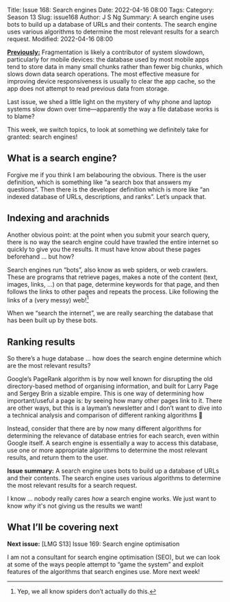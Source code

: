 Title: Issue 168: Search engines
Date: 2022-04-16 08:00
Tags: 
Category: Season 13
Slug: issue168
Author: J S Ng
Summary: A search engine uses bots to build up a database of URLs and their contents. The search engine uses various algorithms to determine the most relevant results for a search request.
Modified: 2022-04-16 08:00

[**Previously:**](https://buttondown.email/laymansguide/archive/) Fragmentation is likely a contributor of system slowdown, particularly for mobile devices: the database used by most mobile apps tend to store data in many small chunks rather than fewer big chunks, which slows down data search operations. The most effective measure for improving device responsiveness is usually to clear the app cache, so the app does not attempt to read previous data from storage.

Last issue, we shed a little light on the mystery of why phone and laptop systems slow down over time—apparently the way a file database works is to blame?

This week, we switch topics, to look at something we definitely take for granted: search engines!

## What is a search engine?

Forgive me if you think I am belabouring the obvious. There is the user definition, which is something like “a search box that answers my questions”. Then there is the developer definition which is more like “an indexed database of URLs, descriptions, and ranks”. Let’s unpack that.

## Indexing and arachnids

Another obvious point: at the point when you submit your search query, there is no way the search engine could have trawled the entire internet so quickly to give you the results. It must have know about these pages beforehand ... but how?

Search engines run “bots”, also know as web spiders, or web crawlers. These are programs that retrieve pages, makes a note of the content (text, images, links, …) on that page, determine keywords for that page, and then follows the links to other pages and repeats the process. Like following the links of a (very messy) web![^1]

[^1]: Yep, we all know spiders don’t actually do this.

When we “search the internet”, we are really searching the database that has been built up by these bots.

## Ranking results

So there’s a huge database … how does the search engine determine which are the most relevant results?

Google’s PageRank algorithm is by now well known for disrupting the old directory-based method of organising information, and built for Larry Page and Sergey Brin a sizable empire. This is one way of determining how important/useful a page is: by seeing how many other pages link to it. There are other ways, but this is a layman’s newsletter and I don’t want to dive into a technical analysis and comparison of different ranking algorithms 😬

Instead, consider that there are by now many different algorithms for determining the relevance of database entries for each search, even within Google itself. A search engine is essentially a way to access this database, use one or more appropriate algorithms to determine the most relevant results, and return them to the user.

**Issue summary:** A search engine uses bots to build up a database of URLs and their contents. The search engine uses various algorithms to determine the most relevant results for a search request.

I know ... nobody really cares *how* a search engine works. We just want to know *why* it's not giving us the results we want!

## What I’ll be covering next

**Next issue:** [LMG S13] Issue 169: Search engine optimisation

I am not a consultant for search engine optimisation (SEO), but we can look at some of the ways people attempt to “game the system” and exploit features of the algorithms that search engines use. More next week!
